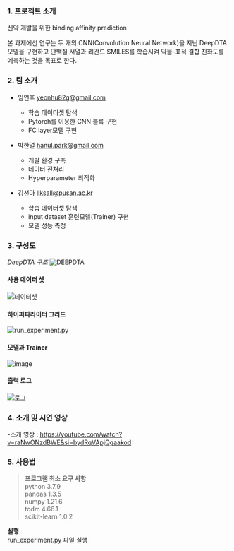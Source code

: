 ### 1. 프로젝트 소개

신약 개발을 위한 binding affinity prediction

본 과제에선 연구는 두 개의 CNN(Convolution Neural Network)을 지닌 DeepDTA 모델을 구현하고 단백질 서열과 리간드 SMILES를 학습시켜 약물-표적 결합 친화도를 예측하는 것을 목표로 한다.

### 2. 팀 소개

- 임연후 yeonhu82g@gmail.com

  - 학습 데이터셋 탐색
  - Pytorch를 이용한 CNN 블록 구현
  - FC layer모델 구현

- 박한얼 hanul.park@gmail.com

  - 개발 환경 구축
  - 데이터 전처리
  - Hyperparameter 최적화

- 김선아 llksall@pusan.ac.kr
  - 학습 데이터셋 탐색
  - input dataset 훈련모델(Trainer) 구현
  - 모델 성능 측정

### 3. 구성도

_DeepDTA 구조_
![DEEPDTA](https://github.com/pnucse-capstone/Capstone-Template-2023/assets/71930280/a31731d5-aefa-4610-ad17-d290303e4ca3)

#### 사용 데이터 셋

![데이터셋](https://github.com/pnucse-capstone/Capstone-Template-2023/assets/71930280/b645ef67-3e41-48cf-9f0d-d4a8191ef855)

#### 하이퍼파라이터 그리드

![run_experiment.py](https://github.com/pnucse-capstone/Capstone-Template-2023/assets/71930280/e9307622-e377-46be-b9e0-7e7af6d2d963)

#### 모델과 Trainer

![image](https://github.com/pnucse-capstone/Capstone-Template-2023/assets/71930280/f2e31e44-dd2a-4a76-8070-6ac41617bf26)

#### 출력 로그

![로그](https://github.com/pnucse-capstone/Capstone-Template-2023/assets/71930280/5c261976-8160-4e4d-a2d6-9f7f1b35687b)

### 4. 소개 및 시연 영상

-소개 영상 : https://youtube.com/watch?v=raNwONzdBWE&si=bydRqVApjQgaakod

### 5. 사용법

> **프로그램 최소 요구 사항**  
> python 3.7.9  
> pandas 1.3.5  
> numpy 1.21.6  
> tqdm 4.66.1  
> scikit-learn 1.0.2

**실행**  
run_experiment.py 파일 실행
